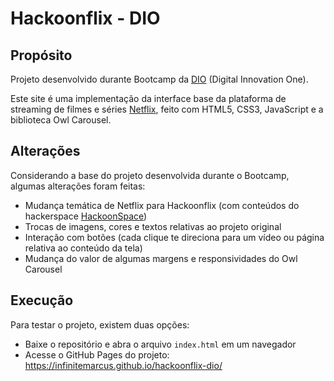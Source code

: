 # Hackoonflix - DIO

## Propósito

Projeto desenvolvido durante Bootcamp da [DIO](https://www.dio.me/sign-in) (Digital Innovation One).

Este site é uma implementação da interface base da plataforma de streaming de filmes e séries [Netflix](Netflix.com), feito com HTML5, CSS3, JavaScript e a biblioteca Owl Carousel.

## Alterações

Considerando a base do projeto desenvolvida durante o Bootcamp, algumas alterações foram feitas:
- Mudança temática de Netflix para Hackoonflix (com conteúdos do hackerspace [HackoonSpace](https://hackoonspace.com))
- Trocas de imagens, cores e textos relativas ao projeto original
- Interação com botões (cada clique te direciona para um vídeo ou página relativa ao conteúdo da tela)
- Mudança do valor de algumas margens e responsividades do Owl Carousel

## Execução

Para testar o projeto, existem duas opções:
- Baixe o repositório e abra o arquivo `index.html` em um navegador
- Acesse o GitHub Pages do projeto: https://infinitemarcus.github.io/hackoonflix-dio/
